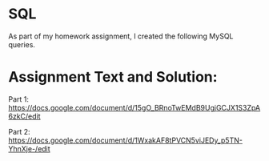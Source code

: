# SQL
As part of my homework assignment, I created the following MySQL queries.

# Assignment Text and Solution:

Part 1:
https://docs.google.com/document/d/15gO_BRnoTwEMdB9UgjGCJX1S3ZpA6zkC/edit

Part 2:
https://docs.google.com/document/d/1WxakAF8tPVCN5viJEDy_p5TN-YhnXje-/edit
